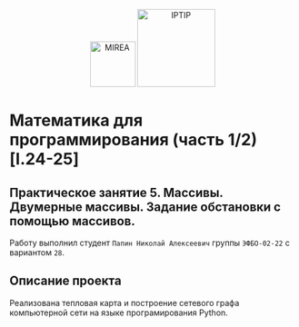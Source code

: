 <p align="center">
  <img src="https://www.mirea.ru/upload/medialibrary/c1a/MIREA_Gerb_Colour.jpg" alt="MIREA" width="80"/>
  <img src="https://www.mirea.ru/upload/medialibrary/26c/FTI_colour.jpg" alt="IPTIP" width="137"/> 
</p>

# Математика для программирования (часть 1/2) [I.24-25]

## Практическое занятие 5. Массивы. Двумерные массивы. Задание обстановки с помощью массивов.
Работу выполнил студент `Папин Николай Алексеевич` группы `ЭФБО-02-22` с вариантом `28`.

## Описание проекта

Реализована тепловая карта и построение сетевого графа компьютерной сети на языке програмирования Python.  

